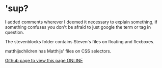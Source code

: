 # 'sup?

I added comments wherever I deemed it necessary to explain something, if something confuses you don't be afraid to just google the term or tag in question.

The stevenblocks folder contains Steven's files on floating and flexboxes.

matthijschildren has Matthijs' files on CSS selectors.

[Github page to view this page ONLINE](https://nikske.github.io/progressive-enhancement/ "progressive enhancement")
